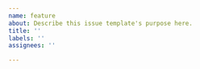 ```yaml
---
name: feature
about: Describe this issue template's purpose here.
title: ''
labels: ''
assignees: ''

---
```



